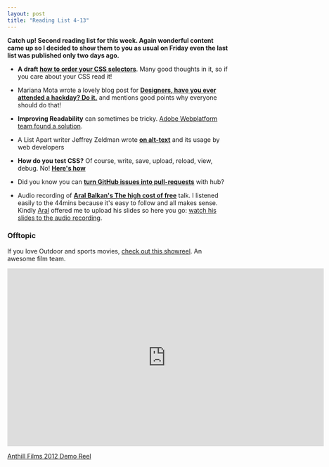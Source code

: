 ```yaml
---
layout: post
title: "Reading List 4-13"
---
```


**Catch up! Second reading list for this week. Again wonderful content came up so I decided to show them to you as usual on Friday even the last list was published only two days ago.**


- **A draft [how to order your CSS selectors](http://meiert.com/en/blog/20130130/how-to-order-css-selectors/)**. Many good thoughts in it, so if you care about your CSS read it!

- Mariana Mota wrote a lovely blog post for **[Designers, have you ever attended a hackday? Do it.](http://www.marianamota.com/portfolio/designers-have-you-ever-attended-a-hackday-do-it/)** and mentions good points why everyone should do that!

- **Improving Readability** can sometimes be tricky. [Adobe Webplatform team found a solution](http://blogs.adobe.com/webplatform/2013/01/30/balancing-text-for-better-readability/).

- A List Apart writer Jeffrey Zeldman wrote **[on alt-text](http://alistapart.com/blog/post/on-alt-text)** and its usage by web developers

- **How do you test CSS?** Of course, write, save, upload, reload, view, debug. No! **[Here's how](http://csste.st/slides/)**

- Did you know you can **[turn GitHub issues into pull-requests](http://germanforblack.com/post/41822392266/github-workflow)** with hub?

- Audio recording of **[Aral Balkan's The high cost of free](https://soundcloud.com/mkgn/mkgn03-aral-balkan)** talk. I listened easily to the 44mins because it's easy to follow and all makes sense. Kindly [Aral](http://twitter.com/aral) offered me to upload his slides so here you go: [watch his slides to the audio recording](https://speakerdeck.com/aral/the-high-cost-of-free).

### Offtopic

If you love Outdoor and sports movies, [check out this showreel](http://anthillfilms.com/). An awesome film team.

<iframe src="http://player.vimeo.com/video/51547420?title=0&amp;byline=0&amp;portrait=0&amp;color=555555" width="720" height="405" frameborder="0" webkitAllowFullScreen mozallowfullscreen allowFullScreen></iframe> <p><a href="http://vimeo.com/51547420">Anthill Films 2012 Demo Reel</a></p>